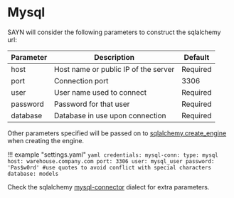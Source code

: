 # Mysql

SAYN will consider the following parameters to construct the sqlalchemy url:

Parameter  | Description                           | Default
---------  | ------------------------------------- | --------
host       | Host name or public IP of the server  | Required
port       | Connection port                       | 3306
user       | User name used to connect             | Required
password   | Password for that user                | Required
database   | Database in use upon connection       | Required


Other parameters specified will be passed on to 
[sqlalchemy.create_engine](https://docs.sqlalchemy.org/en/13/core/engines.html#sqlalchemy.create_engine)
when creating the engine.

!!! example "settings.yaml"
    ```yaml
    credentials:
      mysql-conn:
        type: mysql
        host: warehouse.company.com
        port: 3306
        user: mysql_user
        password: 'Pas$w0rd' #use quotes to avoid conflict with special characters
        database: models
    ```

Check the sqlalchemy [mysql-connector](https://docs.sqlalchemy.org/en/13/dialects/mysql.html#module-sqlalchemy.dialects.mysql.mysqlconnector)
dialect for extra parameters.
